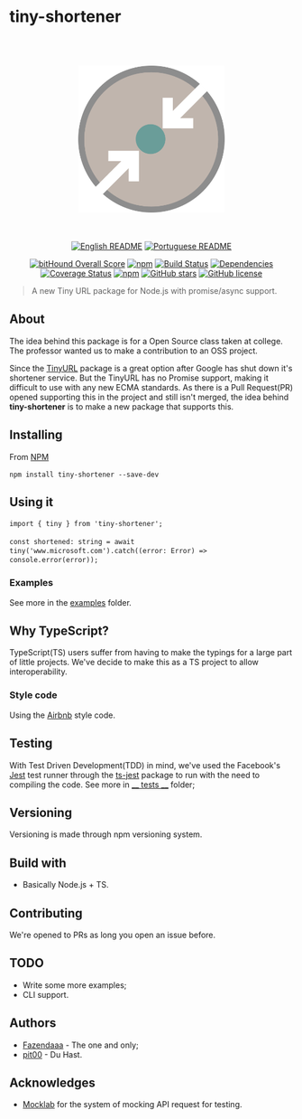 # tiny-shortener

<div align="center">
    <br>
    <br>
    <br>
    <img width="260" src="https://github.com/Fazendaaa/tiny-shortener/blob/master/logo/tiny-shortener.png" /img>
    <br>
    <br>
    <br>

[![English README](https://img.shields.io/badge/Language-EN-blue.svg?longCache=true&style=for-the-badge)](https://github.com/Fazendaaa/tiny-shortener/blob/master/README.md)
[![Portuguese README](https://img.shields.io/badge/Linguagem-PT-green.svg?longCache=true&style=for-the-badge)](https://github.com/Fazendaaa/tiny-shortener/blob/master/docs/README_PT.md)


[![bitHound Overall Score](https://www.bithound.io/github/Fazendaaa/tiny-shortener/badges/score.svg?style=flat-square)](https://www.bithound.io/github/Fazendaaa/tiny-shortener)
[![npm](https://img.shields.io/npm/dt/express.svg?style=flat-square)](https://www.npmjs.com/package/tiny-shortener)
[![Build Status](https://travis-ci.org/Fazendaaa/tiny-shortener.svg?branch=master)](https://travis-ci.org/Fazendaaa/tiny-shortener)
[![Dependencies](https://david-dm.org/Fazendaaa/tiny-shortener.svg?style=flat-square)](https://github.com/Fazendaaa/tiny-shortener/blob/master/package.json)
[![Coverage Status](https://coveralls.io/repos/github/Fazendaaa/tiny-shortener/badge.svg?branch=master)](https://coveralls.io/github/Fazendaaa/tiny-shortener?branch=master)
[![npm](https://img.shields.io/npm/v/npm.svg?style=flat-square)](https://github.com/Fazendaaa/tiny-shortener)
[![GitHub stars](https://img.shields.io/github/stars/Fazendaaa/tiny-shortener.svg?style=flat-square)](https://github.com/Fazendaaa/tiny-shortener/stargazers)
[![GitHub license](https://img.shields.io/github/license/Fazendaaa/tiny-shortener.svg?style=flat-square)](https://github.com/Fazendaaa/tiny-shortener/blob/master/LICENSE)


</div>

> A new Tiny URL package for Node.js with promise/async support.

## About
The idea behind this package is for a Open Source class taken at college. The professor wanted us to make a contribution to an OSS project.

Since the [TinyURL](https://www.npmjs.com/package/tinyurl) package is a great option after Google has shut down it's shortener service. But the TinyURL has no Promise support, making it difficult to use with any new ECMA standards. As there is a Pull Request(PR) opened supporting this in the project and still isn't merged, the idea behind __tiny-shortener__ is to make a new package that supports this.

## Installing
From [NPM](https://www.npmjs.com/package/tiny-shortener)

```
npm install tiny-shortener --save-dev
```

## Using it
```
import { tiny } from 'tiny-shortener';

const shortened: string = await tiny('www.microsoft.com').catch((error: Error) => console.error(error));
```

### Examples
See more in the [examples](https://github.com/Fazendaaa/tiny-shortener/blob/master/examples) folder.

## Why TypeScript?
TypeScript(TS) users suffer from having to make the typings for a large part of little projects. We've decide to make this as a TS project to allow interoperability.

### Style code
Using the [Airbnb](https://www.npmjs.com/package/tslint-config-airbnb) style code.

## Testing
With Test Driven Development(TDD) in mind, we've used the Facebook's [Jest](https://facebook.github.io/jest/) test runner through the [ts-jest](https://www.npmjs.com/package/ts-jest) package to run with the need to compiling the code. See more in [__ tests __](https://github.com/Fazendaaa/tiny-shortener/blob/master/__tests__) folder;

## Versioning
Versioning is made through npm versioning system.

## Build with
* Basically Node.js + TS.

## Contributing
We're opened to PRs as long you open an issue before.

## TODO
* Write some more examples;
* CLI support.

## Authors
* [Fazendaaa](https://github.com/Fazendaaa) - The one and only;
* [pit00](https://github.com/pit00) - Du Hast.

## Acknowledges
* [Mocklab](app.mocklab.io) for the system of mocking API request for testing.
